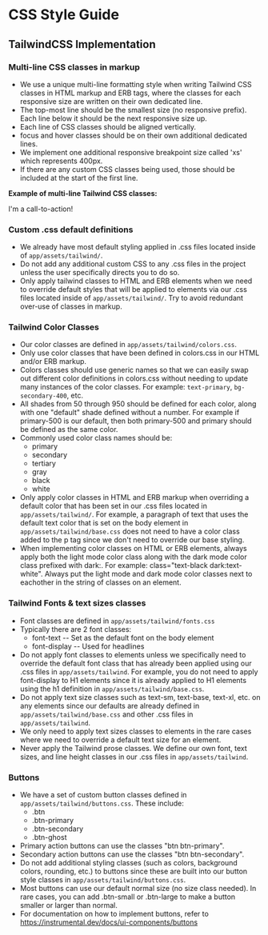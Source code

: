 # CSS Style Guide

## TailwindCSS Implementation

### Multi-line CSS classes in markup

- We use a unique multi-line formatting style when writing Tailwind CSS classes in HTML markup and ERB tags, where the classes for each responsive size are written on their own dedicated line.
- The top-most line should be the smallest size (no responsive prefix). Each line below it should be the next responsive size up.
- Each line of CSS classes should be aligned vertically.
- focus and hover classes should be on their own additional dedicated lines.
- We implement one additional responsive breakpoint size called 'xs' which represents 400px.
- If there are any custom CSS classes being used, those should be included at the start of the first line.

**Example of multi-line Tailwind CSS classes:**

<div class="custom-cta bg-gray-50 dark:bg-gray-900 p-4 rounded cursor-pointer w-full
            hover:bg-gray-100 dark:hover:bg-gray-800
            xs:p-6
            sm:p-8 sm:font-medium
            md:p-10 md:text-lg
            lg:p-12 lg:text-xl lg:font-semibold lg:2-3/5
            xl:p-14 xl:text-2xl
            2xl:p-16 2xl:text-3xl 2xl:font-bold 2xl:w-3/4">
  I'm a call-to-action!
</div>

### Custom .css default definitions

- We already have most default styling applied in .css files located inside of `app/assets/tailwind/`.
- Do not add any additional custom CSS to any .css files in the project unless the user specifically directs you to do so.
- Only apply tailwind classes to HTML and ERB elements when we need to override default styles that will be applied to elements via our .css files located inside of `app/assets/tailwind/`. Try to avoid redundant over-use of classes in markup.

### Tailwind Color Classes

- Our color classes are defined in `app/assets/tailwind/colors.css`.
- Only use color classes that have been defined in colors.css in our HTML and/or ERB markup.
- Colors classes should use generic names so that we can easily swap out different color definitions in colors.css without needing to update many instances of the color classes. For example: `text-primary`, `bg-secondary-400`, etc.
- All shades from 50 through 950 should be defined for each color, along with one "default" shade defined without a number. For example if primary-500 is our default, then both primary-500 and primary should be defined as the same color.
- Commonly used color class names should be:
  - primary
  - secondary
  - tertiary
  - gray
  - black
  - white
- Only apply color classes in HTML and ERB markup when overriding a default color that has been set in our .css files located in `app/assets/tailwind/`. For example, a paragraph of text that uses the default text color that is set on the body element in `app/assets/tailwind/base.css` does not need to have a color class added to the p tag since we don't need to override our base styling.
- When implementing color classes on HTML or ERB elements, always apply both the light mode color class along with the dark mode color class prefixed with dark:. For example: class="text-black dark:text-white". Always put the light mode and dark mode color classes next to eachother in the string of classes on an element.

### Tailwind Fonts & text sizes classes

- Font classes are defined in `app/assets/tailwind/fonts.css`
- Typically there are 2 font classes:
  - font-text -- Set as the default font on the body element
  - font-display -- Used for headlines
- Do not apply font classes to elements unless we specifically need to override the default font class that has already been applied using our .css files in `app/assets/tailwind`. For example, you do not need to apply font-display to H1 elements since it is already applied to H1 elements using the h1 definition in `app/assets/tailwind/base.css`.
- Do not apply text size classes such as text-sm, text-base, text-xl, etc. on any elements since our defaults are already defined in `app/assets/tailwind/base.css` and other .css files in `app/assets/tailwind`.
- We only need to apply text sizes classes to elements in the rare cases where we need to override a default text size for an element.
- Never apply the Tailwind prose classes. We define our own font, text sizes, and line height classes in our .css files in `app/assets/tailwind`.

### Buttons

- We have a set of custom button classes defined in `app/assets/tailwind/buttons.css`. These include:
  - .btn
  - .btn-primary
  - .btn-secondary
  - .btn-ghost
- Primary action buttons can use the classes "btn btn-primary".
- Secondary action buttons can use the classes "btn btn-secondary".
- Do not add additional styling classes (such as colors, background colors, rounding, etc.) to buttons since these are built into our button style classes in `app/assets/tailwind/buttons.css`.
- Most buttons can use our default normal size (no size class needed). In rare cases, you can add .btn-small or .btn-large to make a button smaller or larger than normal.
- For documentation on how to implement buttons, refer to https://instrumental.dev/docs/ui-components/buttons
